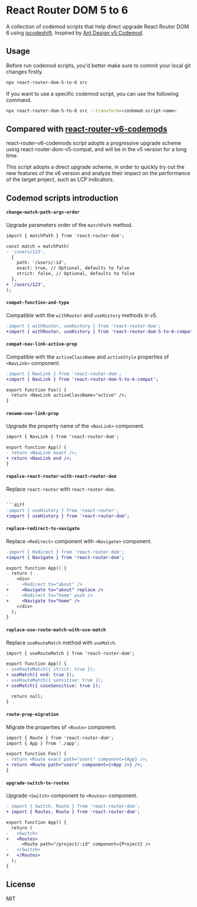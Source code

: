 # React Router DOM 5 to 6

A collection of codemod scripts that help direct upgrade React Router DOM 6 using [jscodeshift](https://github.com/facebook/jscodeshift). Inspired by [Ant Design v5 Codemod](https://github.com/ant-design/codemod-v5).

## Usage

Before run codemod scripts, you'd better make sure to commit your local git changes firstly.

```bash
npx react-router-dom-5-to-6 src
```

If you want to use a specific codemod script, you can use the following command.

```bash
npx react-router-dom-5-to-6 src --transform=<codemod-script-name>
```

## Compared with [react-router-v6-codemods](https://github.com/rajasegar/react-router-v6-codemods)

react-router-v6-codemods script adopts a progressive upgrade scheme using react-router-dom-v5-compat, and will be in the v5 version for a long time.

This script adopts a direct upgrade scheme, in order to quickly try out the new features of the v6 version and analyze their impact on the performance of the target project, such as LCP indicators.

## Codemod scripts introduction

#### `change-match-path-args-order`

Upgrade parameters order of the `matchPath` method.

```diff
import { matchPath } from 'react-router-dom';

const match = matchPath(
- '/users/123',
  {
    path: '/users/:id',
    exact: true, // Optional, defaults to false
    strict: false, // Optional, defaults to false
  },
+ '/users/123',
);
```

#### `compat-function-and-type`

Compatible with the `withRouter` and `useHistory` methods in v5.

```diff
-import { withRouter, useHistory } from 'react-router-dom';
+import { withRouter, useHistory } from 'react-router-dom-5-to-6-compat';
```

#### `compat-nav-link-active-prop`

Compatible with the `activeClassName` and `activeStyle` properties of `<NavLink>` component.

```diff
-import { NavLink } from 'react-router-dom';
+import { NavLink } from 'react-router-dom-5-to-6-compat';

export function Foo() {
  return <NavLink activeClassName="active" />;
}
```

#### `rename-nav-link-prop`

Upgrade the property name of the `<NavLink>` component.

```diff
import { NavLink } from 'react-router-dom';

export function App() {
- return <NavLink exact />;
+ return <NavLink end />;
}
```

#### `repalce-react-router-with-react-router-dom`

Replace `react-router` with `react-router-dom`.

```diff

```diff
-import { useHistory } from 'react-router';
+import { useHistory } from 'react-router-dom';
```

#### `replace-redirect-to-navigate`

Replace `<Redirect>` component with `<Navigate>` component.

```diff
-import { Redirect } from 'react-router-dom';
+import { Navigate } from 'react-router-dom';

export function App() {
  return (
    <div>
-     <Redirect to="about" />
+     <Navigate to="about" replace />
-     <Redirect to="home" push />
+     <Navigate to="home" />
    </div>
  );
}
```

#### `replace-use-route-match-with-use-match`

Replace `useRouteMatch` method with `useMatch`.

```diff
import { useRouteMatch } from 'react-router-dom';

export function App() {
- useRouteMatch({ strict: true });
+ useMatch({ end: true });
- useRouteMatch({ sensitive: true });
+ useMatch({ caseSensitive: true });

  return null;
}
```

#### `route-prop-migration`

Migrate the properties of `<Route>` component.

```diff
import { Route } from 'react-router-dom';
import { App } from './app';

export function Foo() {
- return <Route exact path="users" component={App} />;
+ return <Route path="users" component={<App />} />;
}
```

#### `upgrade-switch-to-routes`

Upgrade `<Switch>` component to `<Routes>` component.

```diff
- import { Switch, Route } from 'react-router-dom';
+ import { Routes, Route } from 'react-router-dom';

export function App() {
  return (
-   <Switch>
+   <Routes>
      <Route path="/project/:id" component={Project} />
-   </Switch>
+   </Routes>
  );
}
```

## License

MIT

